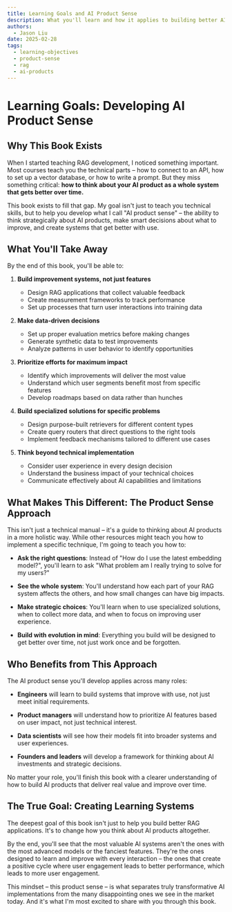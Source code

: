 ```yaml
---
title: Learning Goals and AI Product Sense
description: What you'll learn and how it applies to building better AI products
authors:
  - Jason Liu
date: 2025-02-28
tags:
  - learning-objectives
  - product-sense
  - rag
  - ai-products
---
```


# Learning Goals: Developing AI Product Sense

## Why This Book Exists

When I started teaching RAG development, I noticed something important. Most courses teach you the technical parts – how to connect to an API, how to set up a vector database, or how to write a prompt. But they miss something critical: **how to think about your AI product as a whole system that gets better over time.**

This book exists to fill that gap. My goal isn't just to teach you technical skills, but to help you develop what I call "AI product sense" – the ability to think strategically about AI products, make smart decisions about what to improve, and create systems that get better with use.

## What You'll Take Away

By the end of this book, you'll be able to:

1. **Build improvement systems, not just features**

   - Design RAG applications that collect valuable feedback
   - Create measurement frameworks to track performance
   - Set up processes that turn user interactions into training data

1. **Make data-driven decisions**

   - Set up proper evaluation metrics before making changes
   - Generate synthetic data to test improvements
   - Analyze patterns in user behavior to identify opportunities

1. **Prioritize efforts for maximum impact**

   - Identify which improvements will deliver the most value
   - Understand which user segments benefit most from specific features
   - Develop roadmaps based on data rather than hunches

1. **Build specialized solutions for specific problems**

   - Design purpose-built retrievers for different content types
   - Create query routers that direct questions to the right tools
   - Implement feedback mechanisms tailored to different use cases

1. **Think beyond technical implementation**

   - Consider user experience in every design decision
   - Understand the business impact of your technical choices
   - Communicate effectively about AI capabilities and limitations

## What Makes This Different: The Product Sense Approach

This isn't just a technical manual – it's a guide to thinking about AI products in a more holistic way. While other resources might teach you how to implement a specific technique, I'm going to teach you how to:

- **Ask the right questions**: Instead of "How do I use the latest embedding model?", you'll learn to ask "What problem am I really trying to solve for my users?"

- **See the whole system**: You'll understand how each part of your RAG system affects the others, and how small changes can have big impacts.

- **Make strategic choices**: You'll learn when to use specialized solutions, when to collect more data, and when to focus on improving user experience.

- **Build with evolution in mind**: Everything you build will be designed to get better over time, not just work once and be forgotten.

## Who Benefits from This Approach

The AI product sense you'll develop applies across many roles:

- **Engineers** will learn to build systems that improve with use, not just meet initial requirements.

- **Product managers** will understand how to prioritize AI features based on user impact, not just technical interest.

- **Data scientists** will see how their models fit into broader systems and user experiences.

- **Founders and leaders** will develop a framework for thinking about AI investments and strategic decisions.

No matter your role, you'll finish this book with a clearer understanding of how to build AI products that deliver real value and improve over time.

## The True Goal: Creating Learning Systems

The deepest goal of this book isn't just to help you build better RAG applications. It's to change how you think about AI products altogether.

By the end, you'll see that the most valuable AI systems aren't the ones with the most advanced models or the fanciest features. They're the ones designed to learn and improve with every interaction – the ones that create a positive cycle where user engagement leads to better performance, which leads to more user engagement.

This mindset – this product sense – is what separates truly transformative AI implementations from the many disappointing ones we see in the market today. And it's what I'm most excited to share with you through this book.

